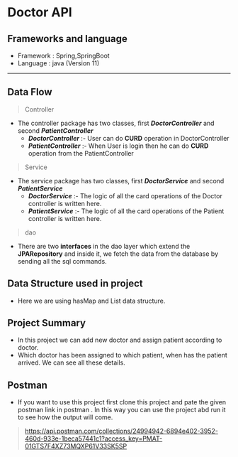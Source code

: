 # Doctor API

## Frameworks and language
* Framework : Spring,SpringBoot
* Language : java (Version 11)
***

## Data Flow

>Controller
  * The controller package has two classes, first ***DoctorController*** and second ***PatientController***
    * **_DoctorController_** :- User can do **CURD** operation in DoctorController
    * **_PatientController_** :- When User is login then he can do **CURD** operation from the PatientController
    
>Service
* The service package has two classes, first ***DoctorService*** and second ***PatientService***
  * **_DoctorService_** :- The logic of all the card operations of the  Doctor controller is written here.
  * **_PatientService_** :- The logic of all the card operations of the Patient controller is written here.
    
>dao

* There are two **interfaces** in the dao layer which extend the **JPARepository** and inside it, we fetch the data from the database by sending all the sql commands.

## Data Structure used in project

* Here we are using hasMap and List data structure.

## Project Summary
* In this project we can add new doctor and assign patient according to doctor.
* Which doctor has been assigned to which patient, when has the patient arrived.  We can see all these details.


## Postman 
 * If you want to use this project first clone this project and pate the given postman link in postman . In this way you can use the project abd run it to see how the output will come.
>https://api.postman.com/collections/24994942-6894e402-3952-460d-933e-1beca57441c1?access_key=PMAT-01GTS7F4XZ73MQXP61V33SK5SP







